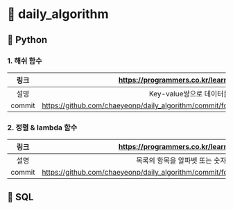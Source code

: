 # 📒 daily_algorithm

## 🔗 Python

### 1. 해쉬 함수

| 링크|https://programmers.co.kr/learn/courses/30/parts/12077 | 
| :-----: | :-: |
| 설명|Key-value쌍으로 데이터를 저장하는 자료구조| 
| commit|https://github.com/chaeyeonp/daily_algorithm/commit/fc440d71825c5cd1a73262096bbfae24ba381514| 


### 2. 정렬 & lambda 함수

| 링크|https://programmers.co.kr/learn/courses/30/parts/12198 | 
| :-----: | :-: |
| 설명|목록의 항목을 알파벳 또는 숫자 순서와 같은 순서로 배치| 
| commit|https://github.com/chaeyeonp/daily_algorithm/commit/fc440d71825c5cd1a73262096bbfae24ba381514| 


## 🔗 SQL
